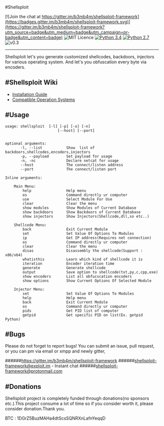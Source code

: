 #Shellsploit 

[![Join the chat at https://gitter.im/b3mb4m/shellsploit-framework](https://badges.gitter.im/b3mb4m/shellsploit-framework.svg)](https://gitter.im/b3mb4m/shellsploit-framework?utm_source=badge&utm_medium=badge&utm_campaign=pr-badge&utm_content=badge)
![MIT Licence](https://img.shields.io/badge/Licence-MIT_Licence-red.svg?style=plastic)
[![Python 3.4](https://img.shields.io/badge/Python-3.4-yellow.svg?style=plastic)](https://www.python.org/)
[![Python 2.7](https://img.shields.io/badge/Python-2.7-yellow.svg?style=plastic)](https://www.python.org/)
![v0.3](https://img.shields.io/badge/Release-v0.3-orange.svg?style=plastic)

-------------

Shellsploit let's you generate customized shellcodes, backdoors, injectors for various operating system.
And let's you obfuscation every byte via encoders.


#Shellsploit Wiki 
-------------------
* [Installation Guide](https://github.com/b3mb4m/shellsploit-framework/wiki/Installation-Guide)
* [Compatible Operation Systems](https://github.com/b3mb4m/shellsploit-framework/wiki/Compatible-Operation-Systems)


#Usage
-----

    usage: shellsploit  [-l] [-p] [-o] [-n]
    						[--host] [--port]


    optional arguments:
	  	   -l, --list 			Show  list of backdoors,shellcodes,encoders,injectors
	  	   -p, --payload 		Set payload for usage
	  	   -n, -nc 				Declare netcat for usage
	  	   --host				The connect/listen address
	  	   --port				The connect/listen port	

  	Inline arguments:

  		Main Menu:
			help           		Help menu
			os					Command directly ur computer
			use 				Select Module For Use
			clear				Clear the menu
			show modules    	Show Modules of Current Database
			show backdoors    	Show Backdoors of Current Database
			show injectors		Show Injectors(Shellcode,dll,so etc..)

		Shellcode Menu:
			back				Exit Current Module
			set 				Set Value Of Options To Modules
			ip					Get IP address(Requires net connection)
			os					Command directly ur computer
			clear				Clear the menu
			disas				Disassembly the shellcode(Support : x86/x64)
			whatisthis      	Learn which kind of shellcode it is
			iteration			Encoder iteration time
			generate 			Generate shellcode 
			output 				Save option to shellcode(txt,py,c,cpp,exe)
			show encoders		List all obfucscation encoders
			show options		Show Current Options Of Selected Module

		Injector Menu:
			set 				Set Value Of Options To Modules
			help 				Help menu
			back				Exit Current Module
			os  				Command directly ur computer
			pids				Get PID list of computer
			getpid				Get specific PID on list(Ex. getpid Python)


#Bugs
------

Please do not forget to report bugs! You can submit an issue, pull request, or you can pm via email or xmpp and newly gitter,


######https://gitter.im/b3mb4m/shellsploit-framework
######shellsploit-framework@exploit.im     - Instant chat
######shellsploit-framework@protonmail.com 




#Donations
-----------

Shellsploit project is completely funded  through donations(no sponsors etc.).This project consume a lot of time so if you consider worth it, please consider donation.Thank you.

BTC :  1DGrZ5BuzMAHa4dtScsSQNRXnLafnYeqqD
